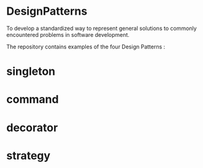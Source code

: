 # DesignPatterns

To develop a standardized way to represent general solutions to commonly encountered problems in software development.

The repository contains examples of the four Design Patterns : 
# singleton
# command
# decorator
# strategy
